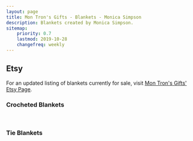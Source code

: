 ```yaml
---
layout: page
title: Mon Tron's Gifts - Blankets - Monica Simpson
description: Blankets created by Monica Simpson.
sitemap:
    priority: 0.7
    lastmod: 2019-10-28
    changefreq: weekly
---
```

## Etsy

For an updated listing of blankets currently for sale, visit [Mon Tron's Gifts' Etsy Page](https://www.etsy.com/shop/MonTronsGifts).

### Crocheted Blankets

<span class="image main"><img src="{{ site.baseurl }}/images/blue-orange-blanket.jpeg" alt="" /></span>
<span class="image main"><img src="{{ site.baseurl }}/images/shell-blanket.jpeg" alt="" /></span>
<span class="image main"><img src="{{ site.baseurl }}/images/thick-purple-blanket.jpeg" alt="" /></span>
<span class="image main"><img src="{{ site.baseurl }}/images/yellow-gray-blanket.jpeg" alt="" /></span>
<span class="image main"><img src="{{ site.baseurl }}/images/purple-blanket.jpeg" alt="" /></span>
<span class="image main"><img src="{{ site.baseurl }}/images/green-orange-blue-blanket.jpeg" alt="" /></span>
<span class="image main"><img src="{{ site.baseurl }}/images/flamingo-filet-blanket.jpeg" alt="" /></span>
<span class="image main"><img src="{{ site.baseurl }}/images/chloe-filet-blanket.jpeg" alt="" /></span>

### Tie Blankets

<span class="image main"><img src="{{ site.baseurl }}/images/animal-tie-blanket.jpeg" alt="" /></span>
<span class="image main"><img src="{{ site.baseurl }}/images/elephant-tie-blanket.jpeg" alt="" /></span>
<span class="image main"><img src="{{ site.baseurl }}/images/green-dino-tie-blanket.jpeg" alt="" /></span>
<span class="image main"><img src="{{ site.baseurl }}/images/marvel-tie-blanket.jpeg" alt="" /></span>
<span class="image main"><img src="{{ site.baseurl }}/images/orange-dino-tie-blanket.jpeg" alt="" /></span>
<span class="image main"><img src="{{ site.baseurl }}/images/owl-tie-blanket.jpeg" alt="" /></span>
<span class="image main"><img src="{{ site.baseurl }}/images/puzzle-tie-blanket.jpeg" alt="" /></span>
<span class="image main"><img src="{{ site.baseurl }}/images/forrest-tie-blanket.jpeg" alt="" /></span>
<span class="image main"><img src="{{ site.baseurl }}/images/baseball-tie-blanket.jpeg" alt="" /></span>
<span class="image main"><img src="{{ site.baseurl }}/images/bear-tie-blanket.jpeg" alt="" /></span>
<span class="image main"><img src="{{ site.baseurl }}/images/black-tie-blanket.jpeg" alt="" /></span>
<span class="image main"><img src="{{ site.baseurl }}/images/blue-elephant-tie-blanket.jpeg" alt="" /></span>
<span class="image main"><img src="{{ site.baseurl }}/images/dumptruck-tie-blanket.jpeg" alt="" /></span>
<span class="image main"><img src="{{ site.baseurl }}/images/flamingo-tie-blanket.jpeg" alt="" /></span>
<span class="image main"><img src="{{ site.baseurl }}/images/monkey-tie-blanket.jpeg" alt="" /></span>
<span class="image main"><img src="{{ site.baseurl }}/images/pink-plaid-tie-blanket.jpeg" alt="" /></span>